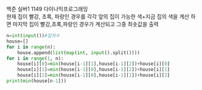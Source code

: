 백준 실버1 1149 다이나믹프로그래밍   
현재 집이 빨강, 초록, 파랑인 경우를 각각 앞의 집이 가능한 색+지금 집의 색을 계산 하면 마지막 집이 빨강,초록,파랑인 경우가 계산되고 그중 최솟값을 출력   
```python
n=int(input())#집의수
house=[]
for i in range(n):
    house.append(list(map(int, input().split())))
for i in range(1, n):
    house[i][0]=min(house[i-1][1],house[i-1][2])+house[i][0]
    house[i][1]=min(house[i-1][0],house[i-1][2])+house[i][1]
    house[i][2]=min(house[i-1][0],house[i-1][1])+house[i][2]
print(min(house[n-1]))

```
